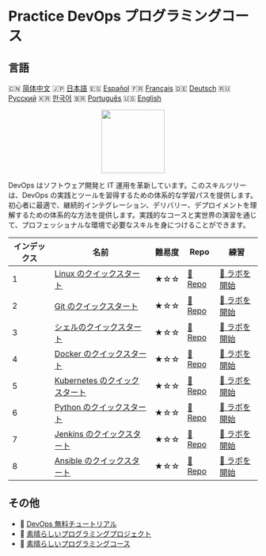 # Practice DevOps プログラミングコース

## 言語

🇨🇳 [简体中文](README_zh.md) 🇯🇵 [日本語](README_ja.md) 🇪🇸 [Español](README_es.md) 🇫🇷 [Français](README_fr.md) 🇩🇪 [Deutsch](README_de.md) 🇷🇺 [Русский](README_ru.md) 🇰🇷 [한국어](README_ko.md) 🇧🇷 [Português](README_pt.md) 🇺🇸 [English](README.md) 

<div align="center">
<img width="128px" src="https://file.labex.io/path/a3Od9y18p0bV.png">
</div>

DevOps はソフトウェア開発と IT 運用を革新しています。このスキルツリーは、DevOps の実践とツールを習得するための体系的な学習パスを提供します。初心者に最適で、継続的インテグレーション、デリバリー、デプロイメントを理解するための体系的な方法を提供します。実践的なコースと実世界の演習を通じて、プロフェッショナルな環境で必要なスキルを身につけることができます。

|   インデックス | 名前                                                                                     | 難易度   | Repo                                                                 | 練習                                                                     |
|----------------|------------------------------------------------------------------------------------------|----------|----------------------------------------------------------------------|--------------------------------------------------------------------------|
|              1 | [Linux のクイックスタート](https://labex.io/ja/courses/quick-start-with-linux)           | ★☆☆      | [🔗 Repo](https://github.com/labex-labs/quick-start-with-linux)      | [🚀 ラボを開始](https://labex.io/ja/courses/quick-start-with-linux)      |
|              2 | [Git のクイックスタート](https://labex.io/ja/courses/quick-start-with-git)               | ★☆☆      | [🔗 Repo](https://github.com/labex-labs/quick-start-with-git)        | [🚀 ラボを開始](https://labex.io/ja/courses/quick-start-with-git)        |
|              3 | [シェルのクイックスタート](https://labex.io/ja/courses/quick-start-with-shell)           | ★☆☆      | [🔗 Repo](https://github.com/labex-labs/quick-start-with-shell)      | [🚀 ラボを開始](https://labex.io/ja/courses/quick-start-with-shell)      |
|              4 | [Docker のクイックスタート](https://labex.io/ja/courses/quick-start-with-docker)         | ★☆☆      | [🔗 Repo](https://github.com/labex-labs/quick-start-with-docker)     | [🚀 ラボを開始](https://labex.io/ja/courses/quick-start-with-docker)     |
|              5 | [Kubernetes のクイックスタート](https://labex.io/ja/courses/quick-start-with-kubernetes) | ★☆☆      | [🔗 Repo](https://github.com/labex-labs/quick-start-with-kubernetes) | [🚀 ラボを開始](https://labex.io/ja/courses/quick-start-with-kubernetes) |
|              6 | [Python のクイックスタート](https://labex.io/ja/courses/quick-start-with-python)         | ★☆☆      | [🔗 Repo](https://github.com/labex-labs/quick-start-with-python)     | [🚀 ラボを開始](https://labex.io/ja/courses/quick-start-with-python)     |
|              7 | [Jenkins のクイックスタート](https://labex.io/ja/courses/quick-start-with-jenkins)       | ★☆☆      | [🔗 Repo](https://github.com/labex-labs/quick-start-with-jenkins)    | [🚀 ラボを開始](https://labex.io/ja/courses/quick-start-with-jenkins)    |
|              8 | [Ansible のクイックスタート](https://labex.io/ja/courses/quick-start-with-ansible)       | ★☆☆      | [🔗 Repo](https://github.com/labex-labs/quick-start-with-ansible)    | [🚀 ラボを開始](https://labex.io/ja/courses/quick-start-with-ansible)    |

## その他

- 🔗 [DevOps 無料チュートリアル](https://github.com/labex-labs/devops-free-tutorials)
- 🔗 [素晴らしいプログラミングプロジェクト](https://github.com/labex-labs/awesome-programming-projects)
- 🔗 [素晴らしいプログラミングコース](https://github.com/labex-labs/awesome-programming-courses)

